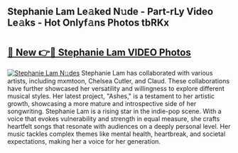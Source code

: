 ## Stephanie Lam Le𝚊ked N𝚞de - Part-rLy Video Le𝚊ks - Hot Onlyf𝚊ns Photos tbRKx

# <h2><a href="http://ac17558.deff.icu/?id=Stephanie+Lam">🔗 New 👉🔴 Stephanie Lam VIDEO Photos</a></h2>

[![Stephanie Lam N𝚞des](https://i.imgur.com/rIISA9y.gif)](http://ac17558.deff.icu/?id=Stephanie+Lam)
Stephanie Lam has collaborated with various artists, including mxmtoon, Chelsea Cutler, and Claud. These collaborations have further showcased her versatility and willingness to explore different musical styles. Her latest project, "Ashes," is a testament to her artistic growth, showcasing a more mature and introspective side of her songwriting. Stephanie Lam is a rising star in the indie-pop scene. With a voice that evokes vulnerability and strength in equal measure, she crafts heartfelt songs that resonate with audiences on a deeply personal level. Her music tackles complex themes like mental health, heartbreak, and societal expectations, making her a voice for her generation.
